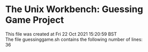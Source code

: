 # The Unix Workbench: Guessing Game Project
This file was created at Fri 22 Oct 2021 15:20:59 BST\
The file guessinggame.sh contains the following number of lines:\
36
